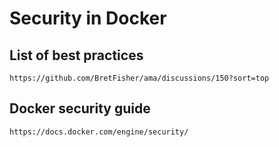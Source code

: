 # Security in Docker

## List of best practices

    https://github.com/BretFisher/ama/discussions/150?sort=top

## Docker security guide

    https://docs.docker.com/engine/security/
